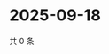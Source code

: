 # 2025-09-18

共 0 条

<!-- BEGIN ZHIHUVIDEO -->
<!-- 最后更新时间 Thu Sep 18 2025 12:13:36 GMT+0800 (China Standard Time) -->

<!-- END ZHIHUVIDEO -->
